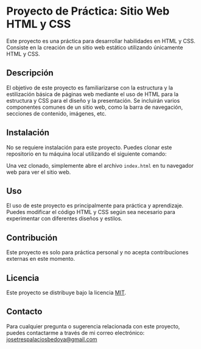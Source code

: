 # Proyecto de Práctica: Sitio Web HTML y CSS

Este proyecto es una práctica para desarrollar habilidades en HTML y CSS. Consiste en la creación de un sitio web estático utilizando únicamente HTML y CSS.

## Descripción

El objetivo de este proyecto es familiarizarse con la estructura y la estilización básica de páginas web mediante el uso de HTML para la estructura y CSS para el diseño y la presentación. Se incluirán varios componentes comunes de un sitio web, como la barra de navegación, secciones de contenido, imágenes, etc.

## Instalación

No se requiere instalación para este proyecto. Puedes clonar este repositorio en tu máquina local utilizando el siguiente comando:


Una vez clonado, simplemente abre el archivo `index.html` en tu navegador web para ver el sitio web.

## Uso

El uso de este proyecto es principalmente para práctica y aprendizaje. Puedes modificar el código HTML y CSS según sea necesario para experimentar con diferentes diseños y estilos.

## Contribución

Este proyecto es solo para práctica personal y no acepta contribuciones externas en este momento.

## Licencia

Este proyecto se distribuye bajo la licencia [MIT](https://opensource.org/licenses/MIT).

## Contacto

Para cualquier pregunta o sugerencia relacionada con este proyecto, puedes contactarme a través de mi correo electrónico: josetrespalaciosbedoya@gmail.com